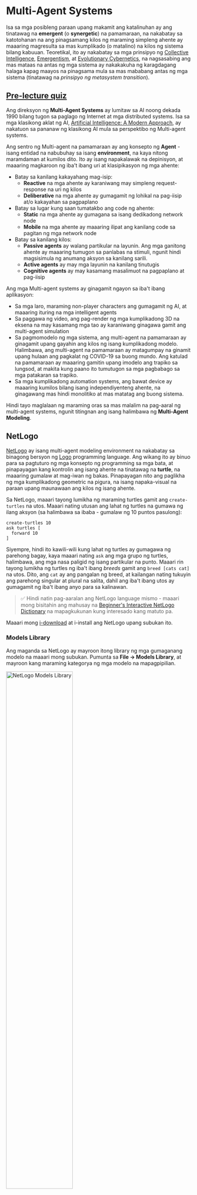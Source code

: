 <!--
CO_OP_TRANSLATOR_METADATA:
{
  "original_hash": "1ddf651d7681b4449f9d09ea3b17911e",
  "translation_date": "2025-08-28T02:26:38+00:00",
  "source_file": "lessons/6-Other/23-MultiagentSystems/README.md",
  "language_code": "tl"
}
-->
# Multi-Agent Systems

Isa sa mga posibleng paraan upang makamit ang katalinuhan ay ang tinatawag na **emergent** (o **synergetic**) na pamamaraan, na nakabatay sa katotohanan na ang pinagsamang kilos ng maraming simpleng ahente ay maaaring magresulta sa mas kumplikado (o matalino) na kilos ng sistema bilang kabuuan. Teoretikal, ito ay nakabatay sa mga prinsipyo ng [Collective Intelligence](https://en.wikipedia.org/wiki/Collective_intelligence), [Emergentism](https://en.wikipedia.org/wiki/Global_brain), at [Evolutionary Cybernetics](https://en.wikipedia.org/wiki/Global_brain), na nagsasabing ang mas mataas na antas ng mga sistema ay nakakakuha ng karagdagang halaga kapag maayos na pinagsama mula sa mas mababang antas ng mga sistema (tinatawag na *prinsipyo ng metasystem transition*).

## [Pre-lecture quiz](https://red-field-0a6ddfd03.1.azurestaticapps.net/quiz/123)

Ang direksyon ng **Multi-Agent Systems** ay lumitaw sa AI noong dekada 1990 bilang tugon sa paglago ng Internet at mga distributed systems. Isa sa mga klasikong aklat ng AI, [Artificial Intelligence: A Modern Approach](https://en.wikipedia.org/wiki/Artificial_Intelligence:_A_Modern_Approach), ay nakatuon sa pananaw ng klasikong AI mula sa perspektibo ng Multi-agent systems.

Ang sentro ng Multi-agent na pamamaraan ay ang konsepto ng **Agent** - isang entidad na nabubuhay sa isang **environment**, na kaya nitong maramdaman at kumilos dito. Ito ay isang napakalawak na depinisyon, at maaaring magkaroon ng iba't ibang uri at klasipikasyon ng mga ahente:

* Batay sa kanilang kakayahang mag-isip:
   - **Reactive** na mga ahente ay karaniwang may simpleng request-response na uri ng kilos
   - **Deliberative** na mga ahente ay gumagamit ng lohikal na pag-iisip at/o kakayahan sa pagpaplano
* Batay sa lugar kung saan tumatakbo ang code ng ahente:
   - **Static** na mga ahente ay gumagana sa isang dedikadong network node
   - **Mobile** na mga ahente ay maaaring ilipat ang kanilang code sa pagitan ng mga network node
* Batay sa kanilang kilos:
   - **Passive agents** ay walang partikular na layunin. Ang mga ganitong ahente ay maaaring tumugon sa panlabas na stimuli, ngunit hindi magsisimula ng anumang aksyon sa kanilang sarili.
   - **Active agents** ay may mga layunin na kanilang tinutugis
   - **Cognitive agents** ay may kasamang masalimuot na pagpaplano at pag-iisip

Ang mga Multi-agent systems ay ginagamit ngayon sa iba't ibang aplikasyon:

* Sa mga laro, maraming non-player characters ang gumagamit ng AI, at maaaring ituring na mga intelligent agents
* Sa paggawa ng video, ang pag-render ng mga kumplikadong 3D na eksena na may kasamang mga tao ay karaniwang ginagawa gamit ang multi-agent simulation
* Sa pagmomodelo ng mga sistema, ang multi-agent na pamamaraan ay ginagamit upang gayahin ang kilos ng isang kumplikadong modelo. Halimbawa, ang multi-agent na pamamaraan ay matagumpay na ginamit upang hulaan ang pagkalat ng COVID-19 sa buong mundo. Ang katulad na pamamaraan ay maaaring gamitin upang imodelo ang trapiko sa lungsod, at makita kung paano ito tumutugon sa mga pagbabago sa mga patakaran sa trapiko.
* Sa mga kumplikadong automation systems, ang bawat device ay maaaring kumilos bilang isang independiyenteng ahente, na ginagawang mas hindi monolitiko at mas matatag ang buong sistema.

Hindi tayo maglalaan ng maraming oras sa mas malalim na pag-aaral ng multi-agent systems, ngunit titingnan ang isang halimbawa ng **Multi-Agent Modeling**.

## NetLogo

[NetLogo](https://ccl.northwestern.edu/netlogo/) ay isang multi-agent modeling environment na nakabatay sa binagong bersyon ng [Logo](https://en.wikipedia.org/wiki/Logo_(programming_language)) programming language. Ang wikang ito ay binuo para sa pagtuturo ng mga konsepto ng programming sa mga bata, at pinapayagan kang kontrolin ang isang ahente na tinatawag na **turtle**, na maaaring gumalaw at mag-iwan ng bakas. Pinapayagan nito ang paglikha ng mga kumplikadong geometric na pigura, na isang napaka-visual na paraan upang maunawaan ang kilos ng isang ahente.

Sa NetLogo, maaari tayong lumikha ng maraming turtles gamit ang `create-turtles` na utos. Maaari nating utusan ang lahat ng turtles na gumawa ng ilang aksyon (sa halimbawa sa ibaba - gumalaw ng 10 puntos pasulong):

```
create-turtles 10
ask turtles [
  forward 10
]
```

Siyempre, hindi ito kawili-wili kung lahat ng turtles ay gumagawa ng parehong bagay, kaya maaari nating `ask` ang mga grupo ng turtles, halimbawa, ang mga nasa paligid ng isang partikular na punto. Maaari rin tayong lumikha ng turtles ng iba't ibang *breeds* gamit ang `breed [cats cat]` na utos. Dito, ang `cat` ay ang pangalan ng breed, at kailangan nating tukuyin ang parehong singular at plural na salita, dahil ang iba't ibang utos ay gumagamit ng iba't ibang anyo para sa kalinawan.

> ✅ Hindi natin pag-aaralan ang NetLogo language mismo - maaari mong bisitahin ang mahusay na [Beginner's Interactive NetLogo Dictionary](https://ccl.northwestern.edu/netlogo/bind/) na mapagkukunan kung interesado kang matuto pa.

Maaari mong [i-download](https://ccl.northwestern.edu/netlogo/download.shtml) at i-install ang NetLogo upang subukan ito.

### Models Library

Ang maganda sa NetLogo ay mayroon itong library ng mga gumaganang modelo na maaari mong subukan. Pumunta sa **File → Models Library**, at mayroon kang maraming kategorya ng mga modelo na mapagpipilian.

<img alt="NetLogo Models Library" src="images/NetLogo-ModelLib.png" width="60%"/>

> Isang screenshot ng models library ni Dmitry Soshnikov

Maaari mong buksan ang isa sa mga modelo, halimbawa **Biology → Flocking**.

### Main Principles

Pagkatapos buksan ang modelo, dadalhin ka sa pangunahing screen ng NetLogo. Narito ang isang sample na modelo na naglalarawan sa populasyon ng mga lobo at tupa, na may limitadong resources (damo).

![NetLogo Main Screen](../../../../../translated_images/NetLogo-Main.32653711ec1a01b3cab22ec0b148e64193d0b979b055285bef329d5e3d6958c5.tl.png)

> Screenshot ni Dmitry Soshnikov

Sa screen na ito, makikita mo:

* Ang seksyon ng **Interface** na naglalaman ng:
  - Ang pangunahing field, kung saan nabubuhay ang lahat ng ahente
  - Iba't ibang controls: buttons, sliders, atbp.
  - Mga graphs na maaari mong gamitin upang ipakita ang mga parameter ng simulation
* Ang **Code** tab na naglalaman ng editor, kung saan maaari kang mag-type ng NetLogo program

Sa karamihan ng mga kaso, ang interface ay magkakaroon ng **Setup** button, na nag-iinitialize ng simulation state, at isang **Go** button na nagsisimula ng execution. Ang mga ito ay pinangangasiwaan ng mga kaukulang handlers sa code na ganito ang hitsura:

```
to go [
...
]
```

Ang mundo ng NetLogo ay binubuo ng mga sumusunod na bagay:

* **Agents** (turtles) na maaaring gumalaw sa field at gumawa ng kung ano. Inuutos mo ang mga ahente gamit ang `ask turtles [...]` syntax, at ang code sa brackets ay isinasagawa ng lahat ng ahente sa *turtle mode*.
* **Patches** ay mga square na lugar ng field, kung saan nabubuhay ang mga ahente. Maaari mong tukuyin ang lahat ng ahente sa parehong patch, o maaari mong baguhin ang mga kulay ng patch at iba pang mga katangian. Maaari mo ring `ask patches` na gumawa ng kung ano.
* **Observer** ay isang natatanging ahente na kumokontrol sa mundo. Ang lahat ng button handlers ay isinasagawa sa *observer mode*.

> ✅ Ang kagandahan ng isang multi-agent environment ay ang code na tumatakbo sa turtle mode o sa patch mode ay isinasagawa nang sabay-sabay ng lahat ng ahente nang parallel. Kaya, sa pamamagitan ng pagsusulat ng kaunting code at pagprograma ng kilos ng indibidwal na ahente, maaari kang lumikha ng kumplikadong kilos ng sistema ng simulation bilang kabuuan.

### Flocking

Bilang isang halimbawa ng multi-agent na kilos, tingnan natin ang **[Flocking](https://en.wikipedia.org/wiki/Flocking_(behavior))**. Ang Flocking ay isang kumplikadong pattern na katulad ng kung paano lumilipad ang mga kawan ng ibon. Kapag pinapanood mo silang lumipad, maaari mong isipin na sinusunod nila ang isang uri ng kolektibong algorithm, o na mayroon silang isang uri ng *collective intelligence*. Gayunpaman, ang kumplikadong kilos na ito ay lumilitaw kapag ang bawat indibidwal na ahente (sa kasong ito, isang *ibon*) ay inoobserbahan lamang ang ilang iba pang ahente sa maikling distansya mula dito, at sinusunod ang tatlong simpleng patakaran:

* **Alignment** - ito ay tumutugon sa average na direksyon ng mga kalapit na ahente
* **Cohesion** - ito ay sinusubukang tumugon sa average na posisyon ng mga kapitbahay (*long range attraction*)
* **Separation** - kapag masyadong malapit sa ibang mga ibon, sinusubukan nitong lumayo (*short range repulsion*)

Maaari mong patakbuhin ang flocking na halimbawa at obserbahan ang kilos. Maaari mo ring ayusin ang mga parameter, tulad ng *degree of separation*, o ang *viewing range*, na tumutukoy kung gaano kalayo ang nakikita ng bawat ibon. Tandaan na kung babawasan mo ang viewing range sa 0, lahat ng ibon ay nagiging bulag, at tumitigil ang flocking. Kung babawasan mo ang separation sa 0, lahat ng ibon ay nagtitipon sa isang tuwid na linya.

> ✅ Lumipat sa **Code** tab at tingnan kung saan ipinatupad sa code ang tatlong patakaran ng flocking (alignment, cohesion, at separation). Pansinin kung paano natin tinutukoy lamang ang mga ahente na nasa paningin.

### Iba pang Mga Modelong Pwedeng Tingnan

May ilang iba pang mga kawili-wiling modelo na maaari mong eksperimento:

* **Art → Fireworks** nagpapakita kung paano ang isang paputok ay maaaring ituring na kolektibong kilos ng indibidwal na mga fire streams
* **Social Science → Traffic Basic** at **Social Science → Traffic Grid** nagpapakita ng modelo ng trapiko sa lungsod sa 1D at 2D Grid na may o walang traffic lights. Ang bawat kotse sa simulation ay sumusunod sa mga sumusunod na patakaran:
   - Kung ang espasyo sa harap nito ay walang laman - mag-accelerate (hanggang sa isang tiyak na max speed)
   - Kung nakikita ang hadlang sa harap - mag-brake (at maaari mong ayusin kung gaano kalayo ang nakikita ng driver)
* **Social Science → Party** nagpapakita kung paano nagkakagrupo ang mga tao sa isang cocktail party. Maaari mong hanapin ang kombinasyon ng mga parameter na nagdudulot ng pinakamabilis na pagtaas ng kasiyahan ng grupo.

Tulad ng nakikita mula sa mga halimbawang ito, ang mga multi-agent simulations ay maaaring maging isang kapaki-pakinabang na paraan upang maunawaan ang kilos ng isang kumplikadong sistema na binubuo ng mga indibidwal na sumusunod sa parehong o katulad na lohika. Maaari rin itong gamitin upang kontrolin ang mga virtual agents, tulad ng [NPCs](https://en.wikipedia.org/wiki/NPC) sa mga computer games, o mga ahente sa 3D animated worlds.

## Deliberative Agents

Ang mga ahenteng nabanggit sa itaas ay napakasimple, tumutugon sa mga pagbabago sa environment gamit ang isang uri ng algorithm. Bilang ganito, sila ay **reactive agents**. Gayunpaman, minsan ang mga ahente ay maaaring mag-isip at magplano ng kanilang kilos, kung saan sila ay tinatawag na **deliberative**.

Isang tipikal na halimbawa ay isang personal na ahente na tumatanggap ng utos mula sa tao upang mag-book ng vacation tour. Ipagpalagay na maraming ahente ang nabubuhay sa internet na maaaring tumulong dito. Dapat nitong kontakin ang ibang mga ahente upang makita kung anong mga flight ang available, ano ang mga presyo ng hotel para sa iba't ibang petsa, at subukang makipag-negosasyon para sa pinakamagandang presyo. Kapag ang vacation plan ay kumpleto at naaprubahan ng may-ari, maaari itong magpatuloy sa pag-book.

Upang magawa ito, kailangan ng mga ahente na **makipag-usap**. Para sa matagumpay na komunikasyon, kailangan nila ng:

* Ilang **standard languages para magpalitan ng kaalaman**, tulad ng [Knowledge Interchange Format](https://en.wikipedia.org/wiki/Knowledge_Interchange_Format) (KIF) at [Knowledge Query and Manipulation Language](https://en.wikipedia.org/wiki/Knowledge_Query_and_Manipulation_Language) (KQML). Ang mga wikang ito ay dinisenyo batay sa [Speech Act theory](https://en.wikipedia.org/wiki/Speech_act).
* Ang mga wikang ito ay dapat ding maglaman ng ilang **protocols para sa negosasyon**, batay sa iba't ibang **auction types**.
* Isang **common ontology** na gagamitin, upang tumukoy sila sa parehong mga konsepto na alam ang kanilang semantika
* Isang paraan upang **matuklasan** kung ano ang kayang gawin ng iba't ibang ahente, batay din sa isang uri ng ontology

Ang deliberative agents ay mas kumplikado kaysa sa reactive, dahil hindi lamang sila tumutugon sa mga pagbabago sa environment, dapat din silang makapagpasimula ng mga aksyon. Isa sa mga iminungkahing arkitektura para sa deliberative agents ay ang tinatawag na Belief-Desire-Intention (BDI) agent:

* **Beliefs** bumubuo ng set ng kaalaman tungkol sa environment ng ahente. Maaari itong istruktura bilang isang knowledge base o set ng rules na maaaring ilapat ng ahente sa isang partikular na sitwasyon sa environment.
* **Desires** tumutukoy sa kung ano ang nais gawin ng ahente, i.e. ang mga layunin nito. Halimbawa, ang layunin ng personal assistant agent sa itaas ay mag-book ng tour, at ang layunin ng hotel agent ay makapag-maximize ng kita.
* **Intentions** ay mga partikular na aksyon na plano ng ahente upang makamit ang mga layunin nito. Ang mga aksyon ay karaniwang nagbabago sa environment at nagdudulot ng komunikasyon sa ibang mga ahente.

May ilang mga platform na magagamit para sa pagbuo ng multi-agent systems, tulad ng [JADE](https://jade.tilab.com/). [Ang papel na ito](https://arxiv.org/ftp/arxiv/papers/2007/2007.08961.pdf) ay naglalaman ng pagsusuri ng mga multi-agent platforms, kasama ang maikling kasaysayan ng multi-agent systems at ang iba't ibang mga senaryo ng paggamit nito.

## Konklusyon

Ang mga Multi-Agent systems ay maaaring magkaroon ng iba't ibang anyo at magamit sa maraming iba't ibang aplikasyon. 
Ang mga ito ay karaniwang nakatuon sa mas simpleng kilos ng indibidwal na ahente, at nakakamit ang mas kumplikadong kilos ng kabuuang sistema dahil sa **synergetic effect**.

## 🚀 Hamon

Dalhin ang araling ito sa totoong mundo at subukang mag-konseptwalisa ng isang multi-agent system na maaaring lutasin ang isang problema. Ano, halimbawa, ang kailangang gawin ng isang multi-agent system upang i-optimize ang ruta ng school bus? Paano ito maaaring gumana sa isang panaderya?

## [Post-lecture quiz](https://red-field-0a6ddfd03.1.azurestaticapps.net/quiz/223)

## Review & Self Study

Suriin ang paggamit ng ganitong uri ng sistema sa industriya. Pumili ng isang domain tulad ng manufacturing o industriya ng video game at tuklasin kung paano maaaring magamit ang mga multi-agent systems upang lutasin ang mga natatanging problema.

## [NetLogo Assignment](assignment.md)

---

**Paunawa**:  
Ang dokumentong ito ay isinalin gamit ang AI translation service na [Co-op Translator](https://github.com/Azure/co-op-translator). Bagama't sinisikap naming maging tumpak, tandaan na ang mga awtomatikong pagsasalin ay maaaring maglaman ng mga pagkakamali o hindi pagkakatugma. Ang orihinal na dokumento sa kanyang katutubong wika ang dapat ituring na opisyal na sanggunian. Para sa mahalagang impormasyon, inirerekomenda ang propesyonal na pagsasalin ng tao. Hindi kami mananagot sa anumang hindi pagkakaunawaan o maling interpretasyon na maaaring magmula sa paggamit ng pagsasaling ito.